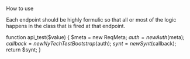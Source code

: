 How to use

Each endpoint should be highly formulic so that all or most of the logic happens in the class that is fired at that endpoint.

function api_test($value) {
  $meta = new ReqMeta; 
  $auth = new Auth($meta);
  $callback = new NyTechTestBootstrap($auth);
  $synt = new Synt($callback);
  return $synt;
}
